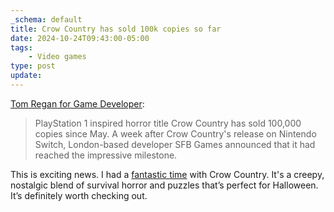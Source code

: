 ```yaml
---
_schema: default
title: Crow Country has sold 100k copies so far
date: 2024-10-24T09:43:00-05:00
tags:
    - Video games
type: post
update:
---
```

[Tom Regan for Game Developer](https://www.gamedeveloper.com/business/indie-horror-hit-crow-country-sells-over-100-000-copies):

> PlayStation 1 inspired horror title Crow Country has sold 100,000 copies since May. A week after Crow Country's release on Nintendo Switch, London-based developer SFB Games announced that it had reached the impressive milestone.

This is exciting news. I had a [fantastic time](https://ggapp.io/crashthearcade/reviews/crow-country/WLM1jovg) with Crow Country. It's a creepy, nostalgic blend of survival horror and puzzles that’s perfect for Halloween. It’s definitely worth checking out.